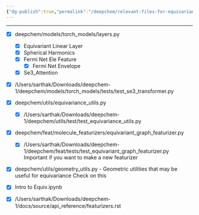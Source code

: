 ```yaml
---
{"dg-publish":true,"permalink":"/deepchem/relevant-files-for-equivariance/","noteIcon":""}
---
```


---




 
- [x] deepchem/models/torch_models/layers.py
	- [x] Equivariant Linear Layer
	- [x] Spherical Harmonics
	- [x] Fermi Net Ele Feature
		- [x] Fermi Net Envelope
	- [x] Se3_Attention

- [x] /Users/sarthak/Downloads/deepchem-1/deepchem/models/torch_models/tests/test_se3_transformer.py

- [x] deepchem/utils/equivariance_utils.py
	- [x] /Users/sarthak/Downloads/deepchem-1/deepchem/utils/test/test_equivariance_utils.py

- [x] deepchem/feat/molecule_featurizers/equivariant_graph_featurizer.py
	- [x] /Users/sarthak/Downloads/deepchem-1/deepchem/feat/tests/test_equivariant_graph_featurizer.py
		Important if you want to make a new featurizer 

- [x] deepchem/utils/geometry_utils.py - Geometric utilities that may be useful for equivariance
	Check on this

- [x] Intro to Equiv.ipynb



- [x] /Users/sarthak/Downloads/deepchem-1/docs/source/api_reference/featurizers.rst

